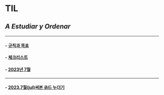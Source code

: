 # TIL
## *A Estudiar y Ordenar*
#### 
---
<p>

#### - [규칙과 목표](RULE.md)
#### - [체크리스트](check.md)
#### - [2023년 7월](2023년7월2023Julio.md)
---
#### - [2023.7월(jul)써본 ~~코드~~ 누더기](my_code_julio.md)
